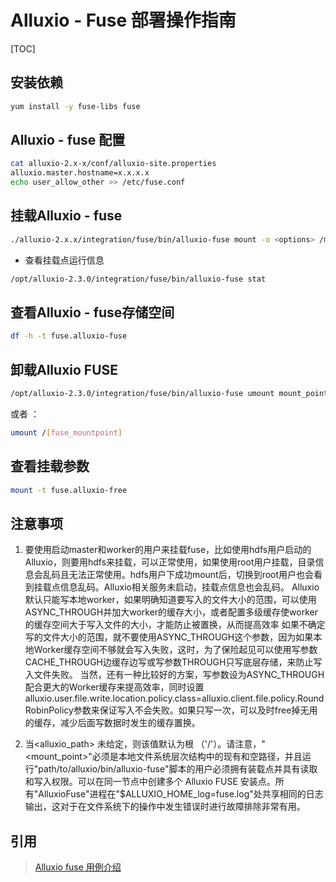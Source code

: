 # Alluxio - Fuse 部署操作指南

[TOC]

## 安装依赖

``` bash
yum install -y fuse-libs fuse
```

##  Alluxio - fuse 配置

``` bash
cat alluxio-2.x-x/conf/alluxio-site.properties
alluxio.master.hostname=x.x.x.x
echo user_allow_other >> /etc/fuse.conf
```

##  挂载Alluxio - fuse

```bash
./alluxio-2.x.x/integration/fuse/bin/alluxio-fuse mount -o <options> /mountpoint /path/in/alluxio
```

- 查看挂载点运行信息

``` bash
/opt/alluxio-2.3.0/integration/fuse/bin/alluxio-fuse stat
```

## 查看Alluxio - fuse存储空间

``` bash
df -h -t fuse.alluxio-fuse
```

##  卸载Alluxio FUSE

``` bash
/opt/alluxio-2.3.0/integration/fuse/bin/alluxio-fuse umount mount_point
```

或者 ：

``` bash
umount /[fuse_mountpoint]
```

##  查看挂载参数

``` bash
mount -t fuse.alluxio-free
```

## 注意事项

  1. 要使用启动master和worker的用户来挂载fuse，比如使用hdfs用户启动的Alluxio，则要用hdfs来挂载，可以正常使用，如果使用root用户挂载，目录信息会乱码且无法正常使用。hdfs用户下成功mount后，切换到root用户也会看到挂载点信息乱码。Alluxio相关服务未启动，挂载点信息也会乱码。 Alluxio默认只能写本地worker，如果明确知道要写入的文件大小的范围，可以使用ASYNC_THROUGH并加大worker的缓存大小，或者配置多级缓存使worker的缓存空间大于写入文件的大小，才能防止被置换，从而提高效率 如果不确定写的文件大小的范围，就不要使用ASYNC_THROUGH这个参数，因为如果本地Worker缓存空间不够就会写入失败，这时，为了保险起见可以使用写参数CACHE_THROUGH边缓存边写或写参数THROUGH只写底层存储，来防止写入文件失败。 当然，还有一种比较好的方案，写参数设为ASYNC_THROUGH配合更大的Worker缓存来提高效率，同时设置alluxio.user.file.write.location.policy.class=alluxio.client.file.policy.RoundRobinPolicy参数来保证写入不会失败。如果只写一次，可以及时free掉无用的缓存，减少后面写数据时发生的缓存置换。    

  2. 当<alluxio_path> 未给定，则该值默认为根 （'/'）。请注意，"<mount_point>"必须是本地文件系统层次结构中的现有和空路径，并且运行"path/to/alluxio/bin/alluxio-fuse"脚本的用户必须拥有装载点并具有读取和写入权限。可以在同一节点中创建多个 Alluxio FUSE 安装点。所有"AlluxioFuse"进程在"$ALLUXIO_HOME_log=fuse.log"处共享相同的日志输出，这对于在文件系统下的操作中发生错误时进行故障排除非常有用。

## 引用

> [Alluxio fuse 用例介绍](https://shmily-qjj.top/44511/#Alluxio-FUSE)